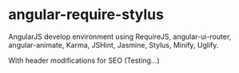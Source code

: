 # angular-require-stylus
AngularJS develop environment using RequireJS, angular-ui-router, angular-animate, Karma, JSHint, Jasmine, Stylus, Minify, Uglify.

With header modifications for SEO (Testing...)
